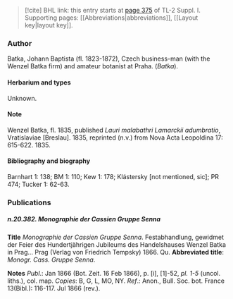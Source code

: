 > [!cite] BHL link: this entry starts at [page 375](https://www.biodiversitylibrary.org/item/103858#page/387/mode/1up) of TL-2 Suppl. I.
> Supporting pages: [[Abbreviations|abbreviations]], [[Layout key|layout key]].

### Author

Batka, Johann Baptista (fl. 1823-1872), Czech business-man (with the Wenzel Batka firm) and amateur botanist at Praha. (*Batka*).

#### Herbarium and types

Unknown.

#### Note

Wenzel Batka, fl. 1835, published *Lauri malabathri Lamarckii adumbratio*, Vratislaviae \[Breslau\]. 1835, reprinted (n.v.) from Nova Acta Leopoldina 17: 615-622. 1835.

#### Bibliography and biography

Barnhart 1: 138; BM 1: 110; Kew 1: 178; Klástersky \[not mentioned, sic\]; PR 474; Tucker 1: 62-63.

### Publications

##### n.20.382. Monographie der Cassien Gruppe Senna

**Title**
*Monographie der Cassien Gruppe Senna*. Festabhandlung, gewidmet der Feier des Hundertjährigen Jubileums des Handelshauses Wenzel Batka in Prag... Prag (Verlag von Friedrich Tempsky) 1866. Qu.
**Abbreviated title**: *Monogr. Cass. Gruppe Senna*.

**Notes**
*Publ*.: Jan 1866 (Bot. Zeit. 16 Feb 1866), p. \[i\], \[1\]-52, *pl. 1-5* (uncol. liths.), col. map. *Copies*: B, G, L, MO, NY.
*Ref*.: Anon., Bull. Soc. bot. France 13(Bibl.): 116-117. Jul 1866 (rev.).

